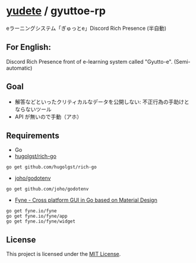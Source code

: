 # [yudete](https://github.com/yudete) / gyuttoe-rp
eラーニングシステム「ぎゅっとe」Discord Rich Presence (半自動)  
## For English:
Discord Rich Presence front of e-learning system called "Gyutto-e". (Semi-automatic)

## Goal
* 解答などといったクリティカルなデータを公開しない: 不正行為の手助けとならないツール
* API が無いので手動（アホ）

## Requirements
* Go
* [hugolgst/rich-go](https://github.com/hugolgst/rich-go)
```
go get github.com/hugolgst/rich-go
```
* [joho/godotenv](https://github.com/joho/godotenv)
```
go get github.com/joho/godotenv
```
* [Fyne - Cross platform GUI in Go based on Material Design](https://github.com/fyne-io/fyne)
```
go get fyne.io/fyne
go get fyne.io/fyne/app
go get fyne.io/fyne/widget
```
## License
This project is licensed under the [MIT License](http://opensource.org/licenses/MIT).
